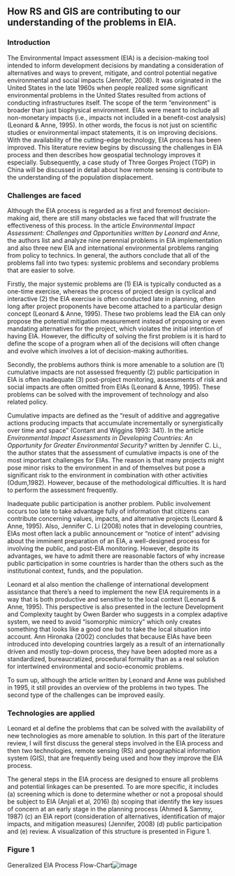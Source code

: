 ## How RS and GIS are contributing to our understanding of the problems in EIA. 

### Introduction 

The Environmental Impact assessment (EIA) is a decision-making tool intended to inform development decisions by mandating a consideration of alternatives and ways to prevent, mitigate, and control potential negative environmental and social impacts (Jennifer, 2008). It was originated in the United States in the late 1960s when people realized some significant environmental problems in the United States resulted from actions of conducting infrastructures itself. The scope of the term “environment” is broader than just biophysical environment. EIAs were meant to include all non-monetary impacts (i.e., impacts not included in a benefit-cost analysis) (Leonard & Anne, 1995). In other words, the focus is not just on scientific studies or environmental impact statements, it is on improving decisions. With the availability of the cutting-edge technology, EIA process has been improved. This literature review begins by discussing the challenges in EIA process and then describes how geospatial technology improves it especially. Subsequently, a case study of Three Gorges Project (TGP) in China will be discussed in detail about how remote sensing is contribute to the understanding of the population displacement.  

### Challenges are faced 

Although the EIA process is regarded as a first and foremost decision-making aid, there are still many obstacles we faced that will frustrate the effectiveness of this process. In the article *Environmental Impact Assessment: Challenges and Opportunities written by Leonard and Anne*, the authors list and analyze nine perennial problems in EIA implementation and also three new EIA and international environmental problems ranging from policy to technics. In general, the authors conclude that all of the problems fall into two types: systemic problems and secondary problems that are easier to solve. 

Firstly, the major systemic problems are (1) EIA is typically conducted as a one-time exercise, whereas the process of project design is cyclical and interactive (2) the EIA exercise is often conducted late in planning, often long after project proponents have become attached to a particular design concept (Leonard & Anne, 1995). These two problems lead the EIA can only propose the potential mitigation measurement instead of proposing or even mandating alternatives for the project, which violates the initial intention of having EIA. However, the difficulty of solving the first problem is it is hard to define the scope of a program when all of the decisions will often change and evolve which involves a lot of decision-making authorities. 

Secondly, the problems authors think is more amenable to a solution are (1) cumulative impacts are not assessed frequently (2) public participation in EIA is often inadequate (3) post-project monitoring, assessments of risk and social impacts are often omitted from EIAs (Leonard & Anne, 1995). These problems can be solved with the improvement of technology and also related policy. 

Cumulative impacts are defined as the “result of additive and aggregative actions producing impacts that accumulate incrementally or synergistically over time and space” (Contant and Wiggins 1993: 341). In the article *Environmental Impact Assessments in Developing Countries: An Opportunity for Greater Environmental Security?* written by Jennifer C. Li., the author states that the assessment of cumulative impacts is one of the most important challenges for EIAs. The reason is that many projects might pose minor risks to the environment in and of themselves but pose a significant risk to the environment in combination with other activities (Odum,1982). However, because of the methodological difficulties. It is hard to perform the assessment frequently. 

Inadequate public participation is another problem. Public involvement occurs too late to take advantage fully of information that citizens can contribute concerning values, impacts, and alternative projects (Leonard & Anne, 1995). Also, Jennifer C. Li (2008) notes that in developing countries, EIAs most often lack a public announcement or “notice of intent” advising about the imminent preparation of an EIA, a well-designed process for involving the public, and post-EIA monitoring. However, despite its advantages, we have to admit there are reasonable factors of why increase public participation in some countries is harder than the others such as the institutional context, funds, and the population. 

Leonard et al also mention the challenge of international development assistance that there’s a need to implement the new EIA requirements in a way that is both productive and sensitive to the local context (Leonard & Anne, 1995). This perspective is also presented in the lecture Development and Complexity taught by Owen Barder who suggests in a complex adaptive system, we need to avoid “isomorphic mimicry” which only creates something that looks like a good one but to take the local situation into account. Ann Hironaka (2002) concludes that because EIAs have been introduced into developing countries largely as a result of an internationally driven and mostly top-down process, they have been adopted more as a standardized, bureaucratized, procedural formality than as a real solution for intertwined environmental and socio-economic problems. 

To sum up, although the article written by Leonard and Anne was published in 1995, it still provides an overview of the problems in two types. The second type of the challenges can be improved easily. 

### Technologies are applied 

Leonard et al define the problems that can be solved with the availability of new technologies as more amenable to solution. In this part of the literature review, I will first discuss the general steps involved in the EIA process and then two technologies, remote sensing (RS) and geographical information system (GIS), that are frequently being used and how they improve the EIA process. 

The general steps in the EIA process are designed to ensure all problems and potential linkages can be presented. To are more specific, it includes (a) screening which is done to determine whether or not a proposal should be subject to EIA (Anjali et al, 2016) (b) scoping that identify the key issues of concern at an early stage in the planning process (Ahmed & Sammy, 1987) (c) an EIA report (consideration of alternatives, identification of major impacts, and mitigation measures) (Jennifer, 2008) (d) public participation and (e) review. A visualization of this structure is presented in Figure 1.

### Figure 1

Generalized EIA Process Flow-Chart![image](https://user-images.githubusercontent.com/78135581/111930940-0c205c00-8af5-11eb-933b-1838aef83594.png)

